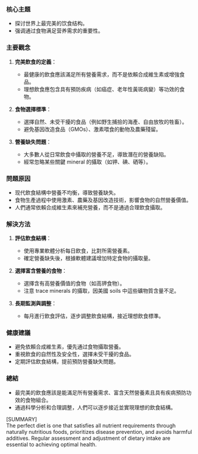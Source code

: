 ### 核心主題
- 探讨世界上最完美的饮食结构。
- 强调通过食物满足营养需求的重要性。

### 主要觀念
1. **完美飲食的定義**：
   - 最健康的飲食應該滿足所有營養需求，而不是依賴合成維生素或增強食品。
   - 理想飲食應包含具有預防疾病（如癌症、老年性黃斑病變）等功效的食物。

2. **食物選擇標準**：
   - 選擇自然、未受干擾的食品（例如野生捕撿的海產、自由放牧的牲畜）。
   - 避免基因改造食品（GMOs）、激素喂食的動物及農藥殘留。

3. **營養缺失問題**：
   - 大多數人從日常飲食中攝取的營養不足，導致潛在的營養缺陷。
   - 經常忽略某些關鍵 mineral 的攝取（如钾、碘、硒等）。

### 問題原因
- 现代飲食結構中營養不均衡，導致營養缺失。
- 食物生產過程中使用激素、農藥及基因改造技術，影響食物的自然營養價值。
- 人們通常依賴合成維生素來補充營養，而不是通過合理飲食攝取。

### 解決方法
1. **評估飲食結構**：
   - 使用專業軟體分析每日飲食，比對所需營養素。
   - 確定營養缺失後，根據軟體建議增加特定食物的攝取量。

2. **選擇富含營養的食物**：
   - 選擇含有高營養價值的食物（如高钾食物）。
   - 注意 trace minerals 的攝取，因美國 soils 中這些礦物質含量不足。

3. **長期監測與調整**：
   - 每月進行飲食評估，逐步調整飲食結構，接近理想飲食標準。

### 健康建議
- 避免依賴合成維生素，優先通过食物攝取營養。
- 重視飲食的自然性及安全性，選擇未受干擾的食品。
- 定期評估飲食結構，提前預防營養缺失問題。

### 總結
- 最完美的飲食應該是能滿足所有營養需求、富含天然營養素且具有疾病預防功效的食物組合。
- 通過科學分析和合理調整，人們可以逐步接近並實現理想的飲食結構。

[SUMMARY]  
The perfect diet is one that satisfies all nutrient requirements through naturally nutritious foods, prioritizes disease prevention, and avoids harmful additives. Regular assessment and adjustment of dietary intake are essential to achieving optimal health.